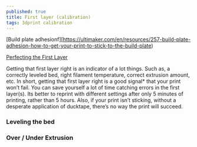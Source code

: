 ```yaml
---
published: true
title: First layer (calibration)
tags: 3dprint calibration
---
```


[Build plate adhesionf][https://ultimaker.com/en/resources/257-build-plate-adhesion-how-to-get-your-print-to-stick-to-the-build-plate)

[](https://ultimaker.com/en/resources/21330-what-does-a-successful-first-layer-look-like)

[Perfecting the First Layer](https://www.3dhubs.com/talk/t/perfecting-the-first-layer-tips-and-tricks/1075)

Getting that first layer right is an indicator of a lot things. Such as, a correctly leveled bed, right filament temperature, correct extrusion amount, etc. In short, getting that first layer right is a good signal* that your print won’t fail. You can save yourself a lot of time catching errors in the first layer(s). Its better to reprint with different settings after only 5 minutes of printing, rather than 5 hours. Also, if your print isn’t sticking, without a desperate application of ducktape, there’s no way the print will succeed.

### Leveling the bed

### Over / Under Extrusion
